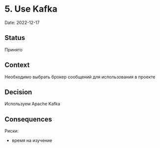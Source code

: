 # 5. Use Kafka

Date: 2022-12-17

## Status

Принято

## Context

Необходимо выбрать брокер сообщений для использования в проекте

## Decision

Используем Apache Kafka

## Consequences

Риски:
- время на изучение
